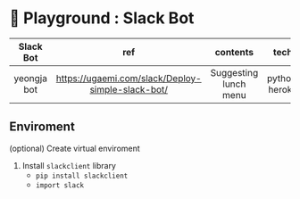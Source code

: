 # :floppy_disk: Playground : Slack Bot

|Slack Bot|ref|contents|tech|
|:-:|:-:|:-:|:-:|
|yeongja bot|https://ugaemi.com/slack/Deploy-simple-slack-bot/|Suggesting lunch menu | python, heroku|

## Enviroment
(optional) Create virtual enviroment

1. Install `slackclient` library
    - `pip install slackclient`
    - `import slack`